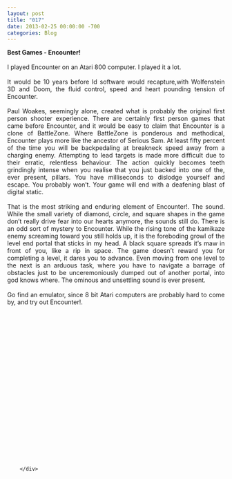 ```yaml
---
layout: post
title: "017"
date: 2013-02-25 00:00:00 -700
categories: Blog
---
```


<div class="blog-content">
				<div class="paragraph" style="text-align:justify;"><strong>Best Games - Encounter!</strong><br><br><span style=""></span>I played Encounter on an Atari 800 computer. I played it a lot. <br><span style=""></span><br><span style=""></span>It would be 10 years before Id software would recapture,with Wolfenstein 3D and Doom, the fluid control, speed and heart pounding tension of Encounter. <br><span style=""></span><br><span style=""></span>Paul Woakes, seemingly alone, created what is probably the original first person shooter experience. There are certainly first person games that came before Encounter, and it would be easy to claim that Encounter is a clone of BattleZone. Where BattleZone is ponderous and methodical, Encounter plays more like the ancestor of Serious Sam. At least fifty percent of the time you will be backpedaling at breakneck speed away from a charging enemy. Attempting to lead targets is made more difficult due to their erratic, relentless behaviour. The action quickly becomes teeth grindingly intense when you realise that you just backed into one of the, ever present, pillars. You have milliseconds to dislodge yourself and escape. You probably won&rsquo;t. Your game will end with a deafening blast of digital static.<br><span style=""></span><br><span style=""></span>That is the most striking and enduring element of Encounter!. The sound. While the small variety of diamond, circle, and square shapes in the game don&rsquo;t really drive fear into our hearts anymore, the sounds still do. There is an odd sort of mystery to Encounter. While the rising tone of the kamikaze enemy screaming toward you still holds up, it is the foreboding growl of the level end portal that sticks in my head. A black square spreads it&rsquo;s maw in front of you, like a rip in space. The game doesn&rsquo;t reward you for completing a level, it dares you to advance. Even moving from one level to the next is an arduous task, where you have to navigate a barrage of obstacles just to be unceremoniously dumped out of another portal, into god knows where. The ominous and unsettling sound is ever present.<br><span style=""></span><br><span style=""></span>Go find an emulator, since 8 bit Atari computers are probably hard to come by, and try out Encounter!.<br><br></div>  <div class="wsite-youtube" style="margin-top:10px;margin-bottom:10px;"><div style="text-align: center;"><object width="400" height="330"><param name="movie" value="https://www.youtube.com/v/_Sd4ujPJKQ8?version=3"><param name="wmode" value="transparent"><param name="allowFullScreen" value="true"><param name="allowScriptAccess" value="always"><embed src="https://www.youtube.com/v/_Sd4ujPJKQ8?version=3" type="application/x-shockwave-flash" allowscriptaccess="always" allowfullscreen="true" wmode="transparent" width="400" height="330"></object></div></div>

		</div>
        